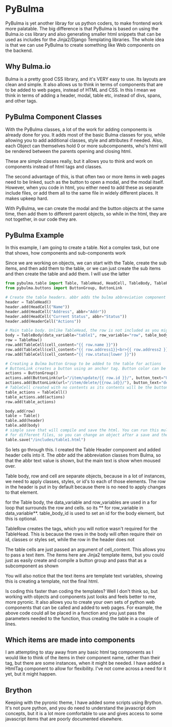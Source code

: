 # PyBulma

PyBulma is yet another libray for us python coders, to make frontend work more palatable. The big difference
is that PyBulma is based on using the Bulma.io css library and also generating smaller html snippets that can
be used as includes for the Jinja2/Django Templating libraries. The whole idea is that we can use PyBulma to
create something like Web components on the backend.

## Why Bulma.io

Bulma is a pretty good CSS library, and it's VERY easy to use. Its layouts are clean and simple. It also allows 
us to think in terms of components that are to be added to web pages, instead of HTML and CSS. In this I mean
we think in terms of adding a header, modal, table etc, instead of divs, spans, and other tags.

## PyBulma Component Classes

With the PyBulma classes, a lot of the work for adding components is already done for you. It adds most
of the basic Bulma classes for you, while allowing you to add additional classes, style and attributes if needed.
Also, each Object can themselves hold 0 or more subcomponents, who's html will be rendered between the parents
opening and closing html.

These are simple classes really, but it allows you to think and work on components instead of html tags and classes.

The second advantage of this, is that often two or more items in web pages need to be linked, such as the button
to open a modal, and the modal itself. However, when you code in html, you either need to add these as separate 
include files, or add them all to the same file in widely different places. It makes upkeep hard.

With PyBulma, we can create the modal and the button objects at the same time, then add them to different parent 
objects, so while in the html, they are not together, in our code they are.

## PyBulma Example

In this example, I am going to create a table. Not a complex task, but one that shows, how components and sub-components
work

Since we are working on objects, we can start with the Table, create the sub items, and then add them to the table,
or we can just create the sub items and then create the table and add them. I will use the latter

```python
from pybulma.table import Table, TableHead, HeadCell, TableBody, TableRow, TableCell
from pybulma.buttons import ButtonGroup, ButtonLink

# Create the table headers. abbr adds the bulma abbreviation component
header = TableHead()
header.add(HeadCell("Name"))
header.add(HeadCell("Address", abbr="Addr"))
header.add(HeadCell("Current Status", abbr="Status"))
header.add(HeaderCell("Actions"))

# Main table body. Unlike TableHead, the row is not included as you might want to set classes and id on the row
body = TableBody(data_variable="table1", row_variable="row", table_body_id="tabl_{{ table_no }}")
row = TableRow()
row.add(TableCell(cell_content="{{ row.name }}"))
row.add(TableCell(cell_content="{{ row.address1}}<br>{{ row.address2 }}"))
row.add(TableCell(cell_content="{{ row.status|lower }}"))

# Creating a Bulma button Group to be added to the table for actions
# ButtonLink creates a button using an anchor tag. Button color can be set using the color parameter or the classes parameter
actions = ButtonGroup()
actions.add(ButtonLink(url="/item/update/{{ row.id }}/", button_text="Update", color="is-warning"))
actions.add(ButtonLink(url="/item/delete/{{row.id}}/"), button_text="delete", color="is-danger")
# TableCell created with no contents as its contents will be the button group as a subcomponent
table_actions = TableCell()
table_actions.add(actions)
row.add(table_actions)

body.add(row)
table = Table()
table.add(header)
table.add(body)
# simple save that will compile and save the html. You can run this multiple times 
# for different files, so you can change an object after a save and then save the changes again
table.save("/includes/table1.html")
```

So lets go through this. I created the Table Header component and added header cells into it. The *abbr*
add the abbreviation classes from Bulma, so that the abbr text value is shown, but the main text is show
when moused over.

Table body, row and cell are separate objects, because in a lot of instances, we need to apply classes, styles,
or id's to each of those elements. The row in the header is put in by default because there is no need to
apply changes to that element.

for the Table body, the data_variable and row_variables are used in a for loop that surrounds the row and cells.
so its  ** for row_variable in data_variable**. table_body_id is used to set an id for the body element, but this
is optional.

TableRow creates the *<tr></tr>* tags, which you will notice wasn't required for the TableHead. This is
because the rows in the body will often require their on id, classes or styles set, while the row in the 
header does not

The table cells are just passed an argument of cell_content. This allows you to pass a text item. The items
here are Jinja2 template items, but you could just as easily create and compile a button group and pass that as 
a subcomponent as shown

You will also notice that the text items are template text variables, showing this is creating a template,
not the final html.

Is coding this faster than coding the templates? Well I don't think so, but working with objects and components
just looks and feels better to me, more pyronic. It also allows you to create your own sets of python web components
that can be called and added to web pages. For example, the above code could all be placed in a function
and you just pass the parameters needed to the function, thus creating the table in a couple of lines.

## Which items are made into components

I am attempting to stay away from any basic html tag components as I would like to think of the items
in their component name, rather than their tag, but there are some instances, when it might be needed.
I have added a HtmlTag component to allow for flexibility. I've not come across a need for it yet, but
it might happen. 

## Brython

Keeping with the pyronic theme, I have added some scripts using Brython. It's not pure python, and you
do need to understand the javascript dom concepts, but it is a lot more comfortable to use and gives
access to some javascript items that are poorly documented elsewhere.